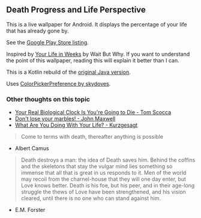 ## Death Progress and Life Perspective

This is a live wallpaper for Android. It displays the percentage of your life that has already gone by. 

See the [Google Play Store listing](https://play.google.com/store/apps/details?id=com.machinerychorus.lifeprogresswallpaper).

Inspired by [Your Life in Weeks](https://waitbutwhy.com/2014/05/life-weeks.html) by Wait But Why.
If you want to understand the point of this wallpaper, reading this will explain it better than I can.

This is a Kotlin rebuild of the [original Java version](https://github.com/ethanmdavidson/DeathProgressOriginal).

Uses [ColorPickerPreference by skydoves](https://github.com/skydoves/ColorPickerPreference).

### Other thoughts on this topic

- [Your Real Biological Clock Is You're Going to Die - Tom Scocca](https://hmmdaily.com/2018/10/18/your-real-biological-clock-is-youre-going-to-die/)
- [Don't lose your marbles! - John Maxwell](https://www.johnmaxwell.com/blog/dont-lose-your-marbles/)
- [What Are You Doing With Your Life? - Kurzgesagt](https://www.youtube.com/watch?v=JXeJANDKwDc)

> Come to terms with death, thereafter anything is possible
- Albert Camus

> Death destroys a man: the idea of Death saves him. Behind the coffins and the skeletons that stay the vulgar mind lies something so immense that all that is great in us responds to it. Men of the world may recoil from the charnel-house that they will one day enter, but Love knows better. Death is his foe, but his peer, and in their age-long struggle the thews of Love have been strengthened, and his vision cleared, until there is no one who can stand against him.
- E.M. Forster
